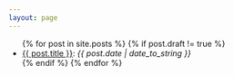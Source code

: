 ```yaml
---
layout: page
---
```


<ul class="posts">
  {% for post in site.posts %}
    {% if post.draft != true %}
    <li><a href="{{ BASE_PATH }}{{ post.url }}">{{ post.title }}</a>: <i>{{ post.date | date_to_string }}</i> </li>
    {% endif %}
  {% endfor %}
</ul>